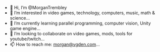 - 👋 Hi, I’m @MorganTrembley
- 👀 I’m interested in video games, technology, computers, music, math & science...
- 🌱 I’m currently learning parallel programming, computer vision, Unity game engine...
- 💞️ I’m looking to collaborate on video games, mods, tools for youtube/twitch...
- 📫 How to reach me: morgan@vgden.com...

<!---
MorganTrembley/MorganTrembley is a ✨ special ✨ repository because its `README.md` (this file) appears on your GitHub profile.
You can click the Preview link to take a look at your changes.
--->
